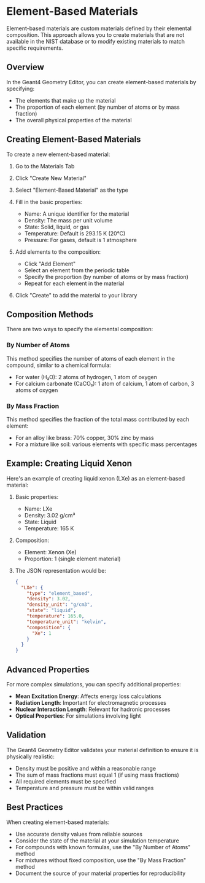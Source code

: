 # Element-Based Materials

Element-based materials are custom materials defined by their elemental composition. This approach allows you to create materials that are not available in the NIST database or to modify existing materials to match specific requirements.

## Overview

In the Geant4 Geometry Editor, you can create element-based materials by specifying:

- The elements that make up the material
- The proportion of each element (by number of atoms or by mass fraction)
- The overall physical properties of the material

## Creating Element-Based Materials

To create a new element-based material:

1. Go to the Materials Tab
2. Click "Create New Material"
3. Select "Element-Based Material" as the type
4. Fill in the basic properties:
   - Name: A unique identifier for the material
   - Density: The mass per unit volume
   - State: Solid, liquid, or gas
   - Temperature: Default is 293.15 K (20°C)
   - Pressure: For gases, default is 1 atmosphere

5. Add elements to the composition:
   - Click "Add Element"
   - Select an element from the periodic table
   - Specify the proportion (by number of atoms or by mass fraction)
   - Repeat for each element in the material

6. Click "Create" to add the material to your library

## Composition Methods

There are two ways to specify the elemental composition:

### By Number of Atoms

This method specifies the number of atoms of each element in the compound, similar to a chemical formula:

- For water (H₂O): 2 atoms of hydrogen, 1 atom of oxygen
- For calcium carbonate (CaCO₃): 1 atom of calcium, 1 atom of carbon, 3 atoms of oxygen

### By Mass Fraction

This method specifies the fraction of the total mass contributed by each element:

- For an alloy like brass: 70% copper, 30% zinc by mass
- For a mixture like soil: various elements with specific mass percentages

## Example: Creating Liquid Xenon

Here's an example of creating liquid xenon (LXe) as an element-based material:

1. Basic properties:
   - Name: LXe
   - Density: 3.02 g/cm³
   - State: Liquid
   - Temperature: 165 K

2. Composition:
   - Element: Xenon (Xe)
   - Proportion: 1 (single element material)

3. The JSON representation would be:
   ```json
   {
     "LXe": {
       "type": "element_based",
       "density": 3.02,
       "density_unit": "g/cm3",
       "state": "liquid",
       "temperature": 165.0,
       "temperature_unit": "kelvin",
       "composition": {
         "Xe": 1
       }
     }
   }
   ```

## Advanced Properties

For more complex simulations, you can specify additional properties:

- **Mean Excitation Energy**: Affects energy loss calculations
- **Radiation Length**: Important for electromagnetic processes
- **Nuclear Interaction Length**: Relevant for hadronic processes
- **Optical Properties**: For simulations involving light

## Validation

The Geant4 Geometry Editor validates your material definition to ensure it is physically realistic:

- Density must be positive and within a reasonable range
- The sum of mass fractions must equal 1 (if using mass fractions)
- All required elements must be specified
- Temperature and pressure must be within valid ranges

## Best Practices

When creating element-based materials:

- Use accurate density values from reliable sources
- Consider the state of the material at your simulation temperature
- For compounds with known formulas, use the "By Number of Atoms" method
- For mixtures without fixed composition, use the "By Mass Fraction" method
- Document the source of your material properties for reproducibility

